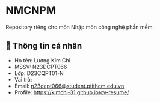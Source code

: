 # NMCNPM
Repository riêng cho môn Nhập môn công nghệ phần mềm.
## 👤 Thông tin cá nhân
- Họ tên: Lương Kim Chi
- MSSV: N23DCPT066
- Lớp: D23CQPT01-N
- Vai trò: 
- Email: n23dcpt066@student.ptithcm.edu.vn
- Profile: https://kimchi-31.github.io/cv-resume/
